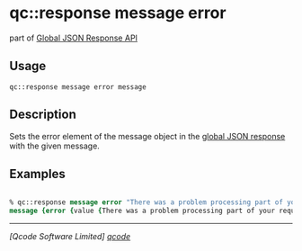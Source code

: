 qc::response message error
===========

part of [Global JSON Response API](../response_api.md)

Usage
-----
`qc::response message error message`

Description
-----------
Sets the error element of the message object in the [global JSON response] with the given message.

Examples
--------
```tcl

% qc::response message error "There was a problem processing part of your request. Please try again in a few moments."
message {error {value {There was a problem processing part of your request. Please try again in a few moments.}}}

```

----------------------------------
*[Qcode Software Limited] [qcode]*

[qcode]: http://www.qcode.co.uk "Qcode Software"
[global JSON response]: ../global-json-response.md